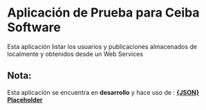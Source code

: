 # Aplicación de Prueba para Ceiba Software

Esta aplicación listar los usuarios y publicaciones almacenados de localmente y obtenidos desde un Web Services

## Nota:
Esta aplicación se encuentra en **desarrollo** y hace uso de : [**{JSON} Placeholder**](https://jsonplaceholder.typicode.com/)

